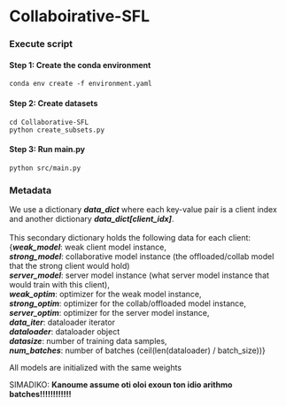 # Collaboirative-SFL

### Execute script

#### Step 1: Create the conda environment
```
conda env create -f environment.yaml
```

#### Step 2: Create datasets
```
cd Collaborative-SFL
python create_subsets.py
```

#### Step 3: Run main.py
```
python src/main.py
```


### Metadata

We use a dictionary ***data_dict*** where each key-value pair is a client index and another dictionary ***data_dict[client_idx]***.<br><br>This secondary dictionary holds the following data for each client:
<br>
{***weak_model***: weak client model instance,<br>
***strong_model***: collaborative model instance (the offloaded/collab model that the strong client would hold)<br>
***server_model***: server model instance (what server model instance that would train with this client),<br>
***weak_optim***: optimizer for the weak model instance,<br>
***strong_optim***: optimizer for the collab/offloaded model instance,<br>
***server_optim***: optimizer for the server model instance,<br>
***data_iter***: dataloader iterator<br>
***dataloader***: dataloader object<br>
***datasize***: number of training data samples,<br>
***num_batches***: number of batches (ceil(len(dataloader) / batch_size))}

All models are initialized with the same weights

SIMADIKO:
**Kanoume assume oti oloi exoun ton idio arithmo batches!!!!!!!!!!!!**